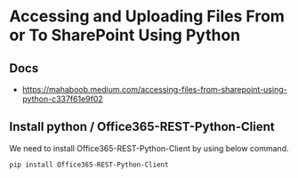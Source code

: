 # Accessing and Uploading Files From or To  SharePoint Using Python

##  Docs

- https://mahaboob.medium.com/accessing-files-from-sharepoint-using-python-c337f61e9f02

##  Install  python / Office365-REST-Python-Client

We need to install Office365-REST-Python-Client by using below command.

```bash
pip install Office365-REST-Python-Client
```

